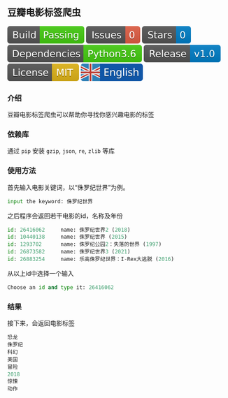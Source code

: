 ## 豆瓣电影标签爬虫

[![Build Status](docs/build_status.svg)](https://github.com/xibosun/douban_spider)
[![issues](docs/issues.svg)](https://github.com/xibosun/douban_spider/issues)
[![Stars](docs/stars.svg)](https://github.com/xibosun/douban_spider/stargazers)
[![Dependencies](docs/dependencies.svg)](https://www.python.org/downloads/release/python-363/)
[![Release](docs/release.svg)](https://github.com/xibosun/douban_spider)
[![License](docs/license.svg)](https://opensource.org/licenses/mit-license.php)
[![](docs/english.svg)](README.md)

### 介绍

豆瓣电影标签爬虫可以帮助你寻找你感兴趣电影的标签

### 依赖库

通过 `pip` 安装 `gzip`, `json`, `re`, `zlib` 等库

### 使用方法

首先输入电影关键词，以“侏罗纪世界”为例。

```python
input the keyword: 侏罗纪世界
```

之后程序会返回若干电影的id，名称及年份

```python
id: 26416062     name: 侏罗纪世界2 (2018)
id: 10440138     name: 侏罗纪世界 (2015)
id: 1293702      name: 侏罗纪公园2：失落的世界 (1997)
id: 26873582     name: 侏罗纪世界3 (2021)
id: 26883254     name: 乐高侏罗纪世界：I-Rex大逃脱 (2016)
```

从以上id中选择一个输入

```python
Choose an id and type it: 26416062
```

### 结果

接下来，会返回电影标签

```python
恐龙
侏罗纪
科幻
美国
冒险
2018
惊悚
动作
```

